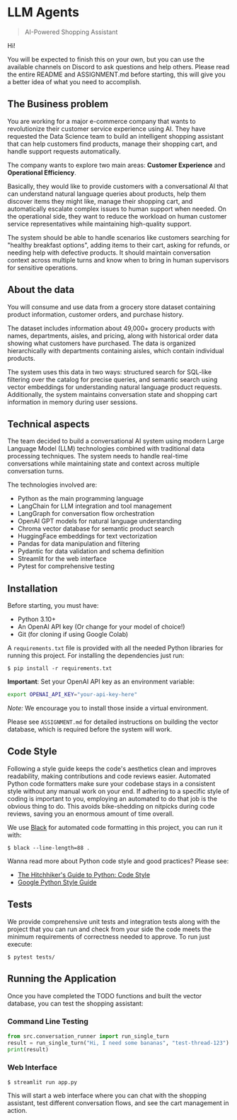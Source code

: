 # LLM Agents
> AI-Powered Shopping Assistant

Hi!

You will be expected to finish this on your own, but you can use the available channels on Discord to ask questions and help others. Please read the entire README and ASSIGNMENT.md before starting, this will give you a better idea of what you need to accomplish.

## The Business problem

You are working for a major e-commerce company that wants to revolutionize their customer service experience using AI. They have requested the Data Science team to build an intelligent shopping assistant that can help customers find products, manage their shopping cart, and handle support requests automatically.

The company wants to explore two main areas: **Customer Experience** and **Operational Efficiency**.

Basically, they would like to provide customers with a conversational AI that can understand natural language queries about products, help them discover items they might like, manage their shopping cart, and automatically escalate complex issues to human support when needed. On the operational side, they want to reduce the workload on human customer service representatives while maintaining high-quality support.

The system should be able to handle scenarios like customers searching for "healthy breakfast options", adding items to their cart, asking for refunds, or needing help with defective products. It should maintain conversation context across multiple turns and know when to bring in human supervisors for sensitive operations.

## About the data

You will consume and use data from a grocery store dataset containing product information, customer orders, and purchase history.

The dataset includes information about 49,000+ grocery products with names, departments, aisles, and pricing, along with historical order data showing what customers have purchased. The data is organized hierarchically with departments containing aisles, which contain individual products.

The system uses this data in two ways: structured search for SQL-like filtering over the catalog for precise queries, and semantic search using vector embeddings for understanding natural language product requests. Additionally, the system maintains conversation state and shopping cart information in memory during user sessions.

## Technical aspects

The team decided to build a conversational AI system using modern Large Language Model (LLM) technologies combined with traditional data processing techniques. The system needs to handle real-time conversations while maintaining state and context across multiple conversation turns.

The technologies involved are:
- Python as the main programming language
- LangChain for LLM integration and tool management
- LangGraph for conversation flow orchestration
- OpenAI GPT models for natural language understanding
- Chroma vector database for semantic product search
- HuggingFace embeddings for text vectorization
- Pandas for data manipulation and filtering
- Pydantic for data validation and schema definition
- Streamlit for the web interface
- Pytest for comprehensive testing

## Installation

Before starting, you must have:
- Python 3.10+
- An OpenAI API key (Or change for your model of choice!)
- Git (for cloning if using Google Colab)

A `requirements.txt` file is provided with all the needed Python libraries for running this project. For installing the dependencies just run:

```console
$ pip install -r requirements.txt
```

**Important**: Set your OpenAI API key as an environment variable:
```bash
export OPENAI_API_KEY="your-api-key-here"
```

*Note:* We encourage you to install those inside a virtual environment.

Please see `ASSIGNMENT.md` for detailed instructions on building the vector database, which is required before the system will work.

## Code Style

Following a style guide keeps the code's aesthetics clean and improves readability, making contributions and code reviews easier. Automated Python code formatters make sure your codebase stays in a consistent style without any manual work on your end. If adhering to a specific style of coding is important to you, employing an automated to do that job is the obvious thing to do. This avoids bike-shedding on nitpicks during code reviews, saving you an enormous amount of time overall.

We use [Black](https://black.readthedocs.io/) for automated code formatting in this project, you can run it with:

```console
$ black --line-length=88 .
```

Wanna read more about Python code style and good practices? Please see:
- [The Hitchhiker's Guide to Python: Code Style](https://docs.python-guide.org/writing/style/)
- [Google Python Style Guide](https://google.github.io/styleguide/pyguide.html)

## Tests

We provide comprehensive unit tests and integration tests along with the project that you can run and check from your side the code meets the minimum requirements of correctness needed to approve. To run just execute:

```console
$ pytest tests/
```

## Running the Application

Once you have completed the TODO functions and built the vector database, you can test the shopping assistant:

### Command Line Testing
```python
from src.conversation_runner import run_single_turn
result = run_single_turn("Hi, I need some bananas", "test-thread-123")
print(result)
```

### Web Interface
```console
$ streamlit run app.py
```

This will start a web interface where you can chat with the shopping assistant, test different conversation flows, and see the cart management in action.
